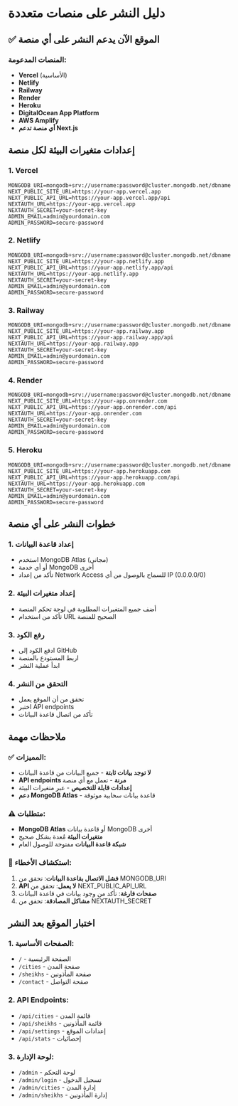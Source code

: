 # دليل النشر على منصات متعددة

## ✅ الموقع الآن يدعم النشر على أي منصة

### المنصات المدعومة:
- **Vercel** (الأساسية)
- **Netlify**
- **Railway**
- **Render**
- **Heroku**
- **DigitalOcean App Platform**
- **AWS Amplify**
- **أي منصة تدعم Next.js**

## إعدادات متغيرات البيئة لكل منصة

### 1. Vercel
```env
MONGODB_URI=mongodb+srv://username:password@cluster.mongodb.net/dbname
NEXT_PUBLIC_SITE_URL=https://your-app.vercel.app
NEXT_PUBLIC_API_URL=https://your-app.vercel.app/api
NEXTAUTH_URL=https://your-app.vercel.app
NEXTAUTH_SECRET=your-secret-key
ADMIN_EMAIL=admin@yourdomain.com
ADMIN_PASSWORD=secure-password
```

### 2. Netlify
```env
MONGODB_URI=mongodb+srv://username:password@cluster.mongodb.net/dbname
NEXT_PUBLIC_SITE_URL=https://your-app.netlify.app
NEXT_PUBLIC_API_URL=https://your-app.netlify.app/api
NEXTAUTH_URL=https://your-app.netlify.app
NEXTAUTH_SECRET=your-secret-key
ADMIN_EMAIL=admin@yourdomain.com
ADMIN_PASSWORD=secure-password
```

### 3. Railway
```env
MONGODB_URI=mongodb+srv://username:password@cluster.mongodb.net/dbname
NEXT_PUBLIC_SITE_URL=https://your-app.railway.app
NEXT_PUBLIC_API_URL=https://your-app.railway.app/api
NEXTAUTH_URL=https://your-app.railway.app
NEXTAUTH_SECRET=your-secret-key
ADMIN_EMAIL=admin@yourdomain.com
ADMIN_PASSWORD=secure-password
```

### 4. Render
```env
MONGODB_URI=mongodb+srv://username:password@cluster.mongodb.net/dbname
NEXT_PUBLIC_SITE_URL=https://your-app.onrender.com
NEXT_PUBLIC_API_URL=https://your-app.onrender.com/api
NEXTAUTH_URL=https://your-app.onrender.com
NEXTAUTH_SECRET=your-secret-key
ADMIN_EMAIL=admin@yourdomain.com
ADMIN_PASSWORD=secure-password
```

### 5. Heroku
```env
MONGODB_URI=mongodb+srv://username:password@cluster.mongodb.net/dbname
NEXT_PUBLIC_SITE_URL=https://your-app.herokuapp.com
NEXT_PUBLIC_API_URL=https://your-app.herokuapp.com/api
NEXTAUTH_URL=https://your-app.herokuapp.com
NEXTAUTH_SECRET=your-secret-key
ADMIN_EMAIL=admin@yourdomain.com
ADMIN_PASSWORD=secure-password
```

## خطوات النشر على أي منصة

### 1. إعداد قاعدة البيانات
- استخدم MongoDB Atlas (مجاني)
- أو أي خدمة MongoDB أخرى
- تأكد من إعداد Network Access للسماح بالوصول من أي IP (0.0.0.0/0)

### 2. إعداد متغيرات البيئة
- أضف جميع المتغيرات المطلوبة في لوحة تحكم المنصة
- تأكد من استخدام URL الصحيح للمنصة

### 3. رفع الكود
- ادفع الكود إلى GitHub
- اربط المستودع بالمنصة
- ابدأ عملية النشر

### 4. التحقق من النشر
- تحقق من أن الموقع يعمل
- اختبر API endpoints
- تأكد من اتصال قاعدة البيانات

## ملاحظات مهمة

### ✅ المميزات:
- **لا توجد بيانات ثابتة** - جميع البيانات من قاعدة البيانات
- **API endpoints مرنة** - تعمل مع أي منصة
- **إعدادات قابلة للتخصيص** - عبر متغيرات البيئة
- **دعم MongoDB Atlas** - قاعدة بيانات سحابية موثوقة

### ⚠️ متطلبات:
- **MongoDB Atlas** أو قاعدة بيانات MongoDB أخرى
- **متغيرات البيئة** مُعدة بشكل صحيح
- **شبكة قاعدة البيانات** مفتوحة للوصول العام

### 🔧 استكشاف الأخطاء:
1. **فشل الاتصال بقاعدة البيانات**: تحقق من MONGODB_URI
2. **API لا يعمل**: تحقق من NEXT_PUBLIC_API_URL
3. **صفحات فارغة**: تأكد من وجود بيانات في قاعدة البيانات
4. **مشاكل المصادقة**: تحقق من NEXTAUTH_SECRET

## اختبار الموقع بعد النشر

### 1. الصفحات الأساسية:
- `/` - الصفحة الرئيسية
- `/cities` - صفحة المدن
- `/sheikhs` - صفحة المأذونين
- `/contact` - صفحة التواصل

### 2. API Endpoints:
- `/api/cities` - قائمة المدن
- `/api/sheikhs` - قائمة المأذونين
- `/api/settings` - إعدادات الموقع
- `/api/stats` - إحصائيات

### 3. لوحة الإدارة:
- `/admin` - لوحة التحكم
- `/admin/login` - تسجيل الدخول
- `/admin/cities` - إدارة المدن
- `/admin/sheikhs` - إدارة المأذونين

